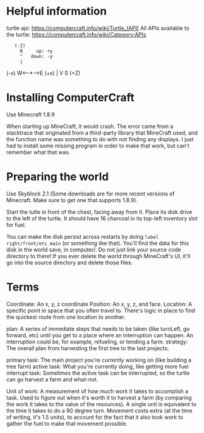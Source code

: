 # Helpful information

turtle api: https://computercraft.info/wiki/Turtle_(API)
All APIs available to the turtle: https://computercraft.info/wiki/Category:APIs

       (-Z)
         N     up: +y
         ^   down: -y
         |
(-x) W<--*-->E (+x)
         |
         V
         S
       (+Z)

# Installing ComputerCraft

Use Minecraft 1.8.9

When starting up MineCraft, it would crash. The error came from a stacktrace that originated from a third-party library that MineCraft used, and the function name was something to do with not finding any displays. I just had to install some missing program in order to make that work, but can't remember what that was.

# Preparing the world

Use Skyblock 2.1 (Some downloads are for more recent versions of Minecraft. Make sure to get one that supports 1.8.9).

Start the tutle in front of the chest, facing away from it. Place its disk drive to the left of the turtle. It should have 16 charcoal in its top-left inventory slot for fuel.

You can make the disk persist across restarts by doing `label right/front/etc main` (or something like that). You'll find the data for this disk in the world save, in computer/. Do not just link your source code directory to there! If you ever delete the world through MineCraft's UI, it'll go into the source directory and delete those files.

# Terms

Coordinate: An x, y, z coordinate
Position: An x, y, z, and face.
Location: A specific point in space that you often travel to. There's logic in place to find the quickest route from one location to another.

plan: A series of immediate steps that needs to be taken (like turnLeft, go forward, etc) until you get to a place where an interruption can happen. An interruption could be, for example, refueling, or tending a farm.
strategy: The overall plan from harvesting the first tree to the last projects.

primary task: The main project you're currently working on (like building a tree farm)
active task: What you're currently doing, like getting more fuel
interrupt task: Sometimes the active task can be interrupted, so the turtle can go harvest a farm and what-not.

Unit of work: A measurement of how much work it takes to accomplish a task. Used to figure out when it's worth it to harvest a farm (by comparing the work it takes to the value of the resources). A single unit is equivalent to the time it takes to do a 90 degree turn. Movement costs extra (at the time of writing, it's 1.5 units), to account for the fact that it also took work to gather the fuel to make that movement possible.